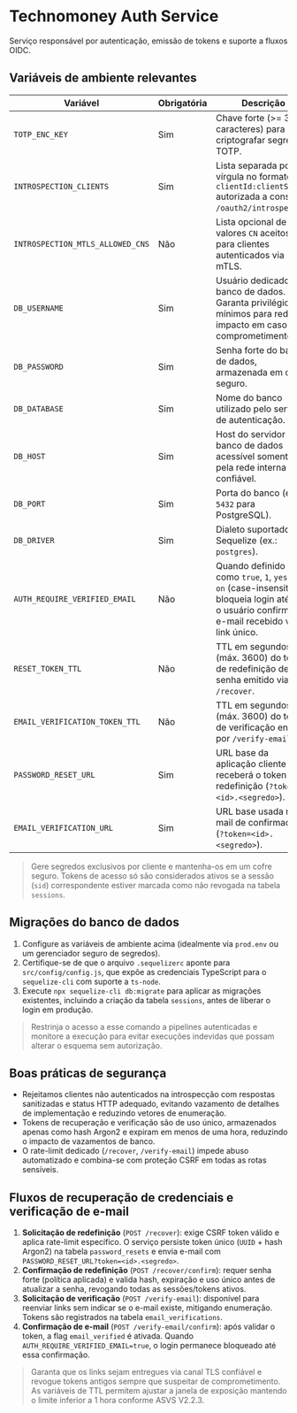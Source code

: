 # Technomoney Auth Service

Serviço responsável por autenticação, emissão de tokens e suporte a fluxos OIDC.

## Variáveis de ambiente relevantes

| Variável | Obrigatória | Descrição |
| --- | --- | --- |
| `TOTP_ENC_KEY` | Sim | Chave forte (>= 32 caracteres) para criptografar segredos TOTP. |
| `INTROSPECTION_CLIENTS` | Sim | Lista separada por vírgula no formato `clientId:clientSecret` autorizada a consultar `/oauth2/introspect`. |
| `INTROSPECTION_MTLS_ALLOWED_CNS` | Não | Lista opcional de valores `CN` aceitos para clientes autenticados via mTLS. |
| `DB_USERNAME` | Sim | Usuário dedicado do banco de dados. Garanta privilégios mínimos para reduzir impacto em caso de comprometimento. |
| `DB_PASSWORD` | Sim | Senha forte do banco de dados, armazenada em cofre seguro. |
| `DB_DATABASE` | Sim | Nome do banco utilizado pelo serviço de autenticação. |
| `DB_HOST` | Sim | Host do servidor de banco de dados acessível somente pela rede interna confiável. |
| `DB_PORT` | Sim | Porta do banco (ex.: `5432` para PostgreSQL). |
| `DB_DRIVER` | Sim | Dialeto suportado pelo Sequelize (ex.: `postgres`). |
| `AUTH_REQUIRE_VERIFIED_EMAIL` | Não | Quando definido como `true`, `1`, `yes` ou `on` (case-insensitive), bloqueia login até que o usuário confirme o e-mail recebido via link único. |
| `RESET_TOKEN_TTL` | Não | TTL em segundos (máx. 3600) do token de redefinição de senha emitido via `/recover`. |
| `EMAIL_VERIFICATION_TOKEN_TTL` | Não | TTL em segundos (máx. 3600) do token de verificação enviado por `/verify-email`. |
| `PASSWORD_RESET_URL` | Sim | URL base da aplicação cliente que receberá o token de redefinição (`?token=<id>.<segredo>`). |
| `EMAIL_VERIFICATION_URL` | Sim | URL base usada no e-mail de confirmação (`?token=<id>.<segredo>`). |

> Gere segredos exclusivos por cliente e mantenha-os em um cofre seguro. Tokens
> de acesso só são considerados ativos se a sessão (`sid`) correspondente estiver
> marcada como não revogada na tabela `sessions`.

## Migrações do banco de dados

1. Configure as variáveis de ambiente acima (idealmente via `prod.env` ou um gerenciador seguro de segredos).
2. Certifique-se de que o arquivo `.sequelizerc` aponte para `src/config/config.js`, que expõe as credenciais TypeScript para o `sequelize-cli` com suporte a `ts-node`.
3. Execute `npx sequelize-cli db:migrate` para aplicar as migrações existentes, incluindo a criação da tabela `sessions`, antes de liberar o login em produção.

> Restrinja o acesso a esse comando a pipelines autenticadas e monitore a execução para evitar execuções indevidas que possam alterar o esquema sem autorização.

## Boas práticas de segurança

* Rejeitamos clientes não autenticados na introspecção com respostas sanitizadas e status HTTP adequado, evitando vazamento de detalhes de implementação e reduzindo vetores de enumeração.
* Tokens de recuperação e verificação são de uso único, armazenados apenas como hash Argon2 e expiram em menos de uma hora, reduzindo o impacto de vazamentos de banco.
* O rate-limit dedicado (`/recover`, `/verify-email`) impede abuso automatizado e combina-se com proteção CSRF em todas as rotas sensíveis.

## Fluxos de recuperação de credenciais e verificação de e-mail

1. **Solicitação de redefinição** (`POST /recover`): exige CSRF token válido e aplica rate-limit específico. O serviço persiste token único (`UUID` + hash Argon2) na tabela `password_resets` e envia e-mail com `PASSWORD_RESET_URL?token=<id>.<segredo>`.
2. **Confirmação de redefinição** (`POST /recover/confirm`): requer senha forte (política aplicada) e valida hash, expiração e uso único antes de atualizar a senha, revogando todas as sessões/tokens ativos.
3. **Solicitação de verificação** (`POST /verify-email`): disponível para reenviar links sem indicar se o e-mail existe, mitigando enumeração. Tokens são registrados na tabela `email_verifications`.
4. **Confirmação de e-mail** (`POST /verify-email/confirm`): após validar o token, a flag `email_verified` é ativada. Quando `AUTH_REQUIRE_VERIFIED_EMAIL=true`, o login permanece bloqueado até essa confirmação.

> Garanta que os links sejam entregues via canal TLS confiável e revogue tokens antigos sempre que suspeitar de comprometimento. As variáveis de TTL permitem ajustar a janela de exposição mantendo o limite inferior a 1 hora conforme ASVS V2.2.3.
